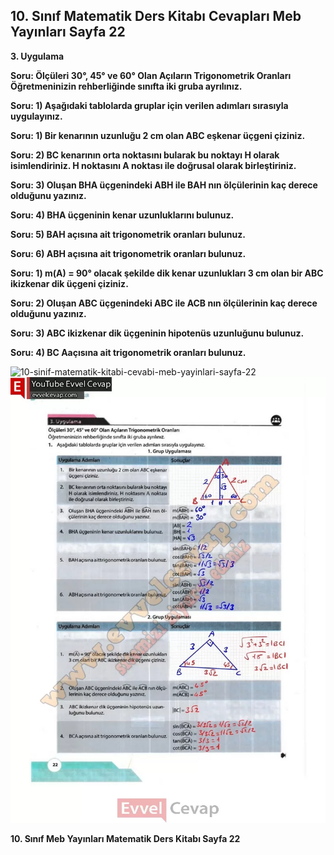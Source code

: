 ## 10. Sınıf Matematik Ders Kitabı Cevapları Meb Yayınları Sayfa 22

**3. Uygulama**

**Soru: Ölçüleri 30°, 45° ve 60° Olan Açıların Trigonometrik Oranları Öğretmeninizin rehberliğinde sınıfta iki gruba ayrılınız.**

**Soru: 1) Aşağıdaki tablolarda gruplar için verilen adımları sırasıyla uygulayınız.**

**Soru: 1) Bir kenarının uzunluğu 2 cm olan ABC eşkenar üçgeni çiziniz.**

**Soru: 2) BC kenarının orta noktasını bularak bu noktayı H olarak isimlendiriniz. H noktasını A noktası ile doğrusal olarak birleştiriniz.**

**Soru: 3) Oluşan BHA üçgenindeki ABH ile BAH nın ölçülerinin kaç derece olduğunu yazınız.**

**Soru: 4) BHA üçgeninin kenar uzunluklarını bulunuz.**

**Soru: 5) BAH açısına ait trigonometrik oranları bulunuz.**

**Soru: 6) ABH açısına ait trigonometrik oranları bulunuz.**

**Soru: 1) m(A) = 90° olacak şekilde dik kenar uzunlukları 3 cm olan bir ABC ikizkenar dik üçgeni çiziniz.**

**Soru: 2) Oluşan ABC üçgenindeki ABC ile ACB nın ölçülerinin kaç derece olduğunu yazınız.**

**Soru: 3) ABC ikizkenar dik üçgeninin hipotenüs uzunluğunu bulunuz.**

**Soru: 4) BC Aaçısına ait trigonometrik oranları bulunuz.**

![10-sinif-matematik-kitabi-cevabi-meb-yayinlari-sayfa-22]()![10-sinif-matematik-kitabi-cevabi-meb-yayinlari-sayfa-22](./image1.webp)

**10. Sınıf Meb Yayınları Matematik Ders Kitabı Sayfa 22**